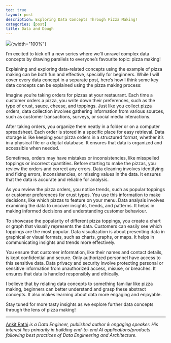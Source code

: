 ```yaml
---
toc: true
layout: post
description: Exploring Data Concepts Through Pizza Making!
categories: [post]
title: Data and Dough
---
```


![](https://miro.medium.com/v2/resize:fit:2000/format:webp/1*bBkB242us_I23En90MORpQ.png){:width="100%"}

I’m excited to kick off a new series where we’ll unravel complex data concepts by drawing parallels to everyone’s favourite topic: pizza making!

Explaining and exploring data-related concepts using the example of pizza making can be both fun and effective, specially for beginners. While I will cover every data concept in a separate post, here’s how I think some key data concepts can be explained using the pizza making process:

Imagine you’re taking orders for pizzas at your restaurant. Each time a customer orders a pizza, you write down their preferences, such as the type of crust, sauce, cheese, and toppings. Just like you collect pizza orders, data collection involves gathering information from various sources, such as customer transactions, surveys, or social media interactions.

After taking orders, you organize them neatly in a folder or on a computer spreadsheet. Each order is stored in a specific place for easy retrieval. Data storage is like keeping your pizza orders in a structured format, whether it’s in a physical file or a digital database. It ensures that data is organized and accessible when needed.

Sometimes, orders may have mistakes or inconsistencies, like misspelled toppings or incorrect quantities. Before starting to make the pizzas, you review the orders and correct any errors. Data cleaning involves identifying and fixing errors, inconsistencies, or missing values in the data. It ensures that the data is accurate and reliable for analysis.

As you review the pizza orders, you notice trends, such as popular toppings or customer preferences for crust types. You use this information to make decisions, like which pizzas to feature on your menu. Data analysis involves examining the data to uncover insights, trends, and patterns. It helps in making informed decisions and understanding customer behaviour.

To showcase the popularity of different pizza toppings, you create a chart or graph that visually represents the data. Customers can easily see which toppings are the most popular. Data visualization is about presenting data in graphical or visual formats, such as charts, graphs, or maps. It helps in communicating insights and trends more effectively.

You ensure that customer information, like their names and contact details, is kept confidential and secure. Only authorized personnel have access to this sensitive data. Data privacy and security involve protecting personal or sensitive information from unauthorized access, misuse, or breaches. It ensures that data is handled responsibly and ethically.

I believe that by relating data concepts to something familiar like pizza making, beginners can better understand and grasp these abstract concepts. It also makes learning about data more engaging and enjoyable.

Stay tuned for more tasty insights as we explore further data concepts through the lens of pizza making!

*****

[Ankit Rathi](https://www.ankitrathi.com/) *is a Data Engineer, published author & engaging speaker. His interest lies primarily in building end-to-end AI applications/products following best practices of Data Engineering and Architecture.*
